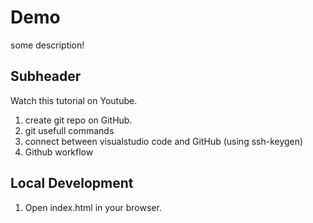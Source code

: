 # Demo

some description!

## Subheader

Watch this tutorial on Youtube.

1. create git repo on GitHub.
2. git usefull commands
3. connect between visualstudio code and GitHub (using ssh-keygen)
4. Github workflow

## Local Development
1. Open index.html in your browser.